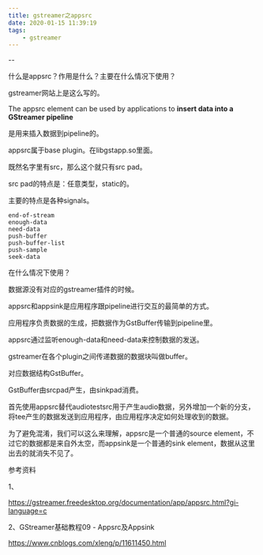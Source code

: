 ```yaml
---
title: gstreamer之appsrc
date: 2020-01-15 11:39:19
tags:
	- gstreamer
---
```


--

什么是appsrc？作用是什么？主要在什么情况下使用？

gstreamer网站上是这么写的。

The appsrc element can be used by applications to **insert data into a GStreamer pipeline**

是用来插入数据到pipeline的。

appsrc属于base plugin。在libgstapp.so里面。

既然名字里有src，那么这个就只有src pad。

src pad的特点是：任意类型，static的。

主要的特点是各种signals。

```
end-of-stream
enough-data
need-data
push-buffer
push-buffer-list
push-sample
seek-data
```

在什么情况下使用？

数据源没有对应的gstreamer插件的时候。

appsrc和appsink是应用程序跟pipeline进行交互的最简单的方式。

应用程序负责数据的生成，把数据作为GstBuffer传输到pipeline里。

appsrc通过监听enough-data和need-data来控制数据的发送。



gstreamer在各个plugin之间传递数据的数据块叫做buffer。

对应数据结构GstBuffer。

GstBuffer由srcpad产生，由sinkpad消费。

首先使用appsrc替代audiotestsrc用于产生audio数据，另外增加一个新的分支，将tee产生的数据发送到应用程序，由应用程序决定如何处理收到的数据。

为了避免混淆，我们可以这么来理解，appsrc是一个普通的source element，不过它的数据都是来自外太空，而appsink是一个普通的sink element，数据从这里出去的就消失不见了。



参考资料

1、

https://gstreamer.freedesktop.org/documentation/app/appsrc.html?gi-language=c

2、GStreamer基础教程09 - Appsrc及Appsink

https://www.cnblogs.com/xleng/p/11611450.html